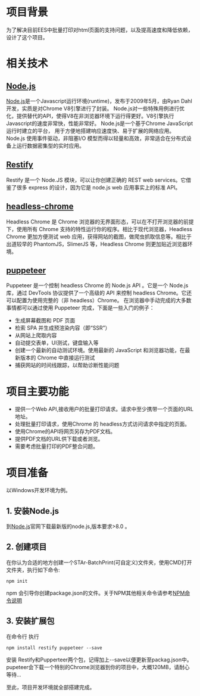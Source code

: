 # 项目背景
为了解决目前EES中批量打印对html页面的支持问题，以及提高速度和降低依赖，设计了这个项目。
# 相关技术
## [Node.js](https://nodejs.org/zh-cn/)
[Node.js](https://nodejs.org/zh-cn/)是一个Javascript运行环境(runtime)，发布于2009年5月，由Ryan Dahl开发，实质是对Chrome V8引擎进行了封装。
Node.js对一些特殊用例进行优化，提供替代的API，使得V8在非浏览器环境下运行得更好。V8引擎执行Javascript的速度非常快，性能非常好。
Node.js是一个基于Chrome JavaScript运行时建立的平台， 用于方便地搭建响应速度快、易于扩展的网络应用。
Node.js 使用事件驱动，非阻塞I/O 模型而得以轻量和高效，非常适合在分布式设备上运行数据密集型的实时应用。
## [Restify](http://restify.com/)
Restify 是一个 Node.JS 模块，可以让你创建正确的 REST web services。它借鉴了很多 express 的设计，因为它是 node.js web 应用事实上的标准 API。
## [headless-chrome](https://developers.google.com/web/updates/2017/04/headless-chrome)
Headless Chrome 是 Chrome 浏览器的无界面形态，可以在不打开浏览器的前提下，使用所有 Chrome 支持的特性运行你的程序。相比于现代浏览器，Headless Chrome 更加方便测试 web 应用，获得网站的截图，做爬虫抓取信息等。相比于出道较早的 PhantomJS，SlimerJS 等，Headless Chrome 则更加贴近浏览器环境。
## [puppeteer](https://github.com/GoogleChrome/puppeteer)
Puppeteer 是一个控制 headless Chrome 的 Node.js API 。它是一个 Node.js 库，通过 DevTools 协议提供了一个高级的 API 来控制 headless Chrome。它还可以配置为使用完整的（非 headless）Chrome。
在浏览器中手动完成的大多数事情都可以通过使用 Puppeteer 完成，下面是一些入门的例子：

 - 生成屏幕截图和 PDF 页面
 - 检索 SPA 并生成预渲染内容（即“SSR”）
 - 从网站上爬取内容
 - 自动提交表单，UI测试，键盘输入等
 - 创建一个最新的自动测试环境。使用最新的 JavaScript 和浏览器功能，在最新版本的 Chrome 中直接运行测试
 - 捕获网站的时间线跟踪，以帮助诊断性能问题
 
# 项目主要功能
 - 提供一个Web API,接收用户的批量打印请求。请求中至少携带一个页面的URL地址。
 - 处理批量打印请求，使用Chrome 的 headless方式访问请求中指定的页面。
 - 使用Chrome的API将网页另存为PDF文档。
 - 提供PDF文档的URL供下载或者浏览。
 - 需要考虑批量打印的PDF整合问题。
 
# 项目准备
以Windows开发环境为例。

## 1. 安装Node.js
到[Node.js](https://nodejs.org/zh-cn/)官网下载最新版的node.js,版本要求>8.0 。
## 2. 创建项目
在你认为合适的地方创建一个STAr-BatchPrint(可自定义)文件夹，使用CMD打开文件夹，执行如下命令:

    npm init
npm 会引导你创建package.json的文件。关于NPM其他相关命令请参考[NPM命令说明](https://docs.npmjs.com/cli/init)

## 3. 安装扩展包
在命令行 执行

    npm install restify puppeteer --save
安装 Restify和Pupperteer两个包，记得加上--save以便更新至packag.json中。
pupeteer会下载一个特别的Chrome浏览器到你的项目中，大概120MB，请耐心等待...

至此，项目开发环境就全部搭建完成。


